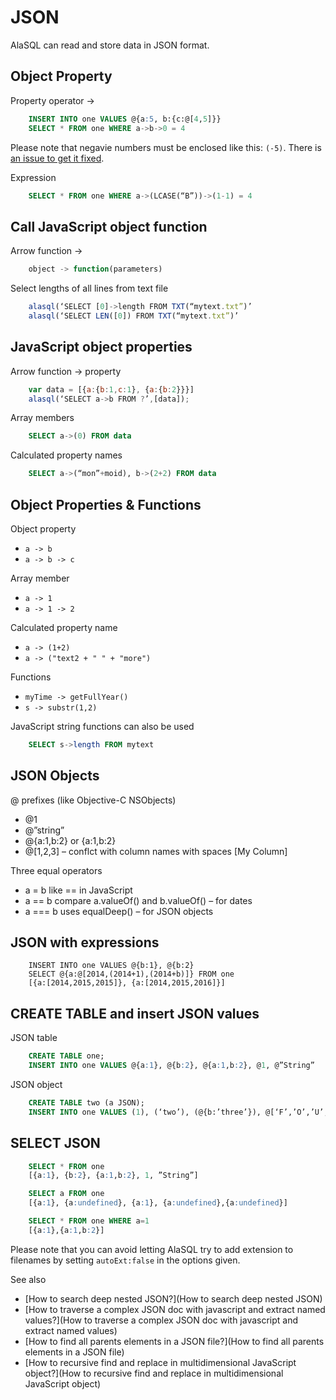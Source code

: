 # JSON

AlaSQL can read and store data in JSON format.

## Object Property
Property operator -> 
```sql
    INSERT INTO one VALUES @{a:5, b:{c:@[4,5]}}
    SELECT * FROM one WHERE a->b->0 = 4
```

Please note that negavie numbers must be enclosed like this: `(-5)`. There is [an issue to get it fixed](https://github.com/agershun/alasql/issues/475). 

Expression
```sql
    SELECT * FROM one WHERE a->(LCASE(“B”))->(1-1) = 4
```

## Call JavaScript object function
Arrow function ->
```js
    object -> function(parameters)
```
Select lengths of all lines from text file
```js
    alasql(‘SELECT [0]->length FROM TXT(“mytext.txt”)’
    alasql(‘SELECT LEN([0]) FROM TXT(“mytext.txt”)’
```

## JavaScript object properties
Arrow function -> property
```js
    var data = [{a:{b:1,c:1}, {a:{b:2}}}]
    alasql(‘SELECT a->b FROM ?’,[data]);
```

Array members
```sql
    SELECT a->(0) FROM data
```

Calculated property names
```sql
    SELECT a->(“mon”+moid), b->(2+2) FROM data
```

## Object Properties & Functions

Object property
* `a -> b`
* `a -> b -> c`

Array member
* `a -> 1`
* `a -> 1 -> 2`

Calculated property name
* `a -> (1+2)`
* `a -> ("text2 + " " + "more")`

Functions
* `myTime -> getFullYear()`
* `s -> substr(1,2)`

JavaScript string functions can also be used

```sql
    SELECT s->length FROM mytext
```

## JSON Objects

@ prefixes (like Objective-C NSObjects)
* @1
* @”string”
* @{a:1,b:2} or {a:1,b:2}
* @[1,2,3] – conflct with column names with spaces [My Column]

Three equal operators
* a = b like == in JavaScript
* a == b compare a.valueOf() and b.valueOf() – for dates
* a === b uses equalDeep() – for JSON objects

## JSON with expressions
```sqlCREATE TABLE one;
    INSERT INTO one VALUES @{b:1}, @{b:2}
    SELECT @{a:@[2014,(2014+1),(2014+b)]} FROM one
    [{a:[2014,2015,2015]}, {a:[2014,2015,2016]}]
```

## CREATE TABLE and insert JSON values

JSON table
```sql
    CREATE TABLE one;
    INSERT INTO one VALUES @{a:1}, @{b:2}, @{a:1,b:2}, @1, @”String”
```

JSON object
```sql
    CREATE TABLE two (a JSON);
    INSERT INTO one VALUES (1), (‘two’), (@{b:’three’}), @[‘F’,’O’,’U’,’R’]
```

## SELECT JSON
```sql
    SELECT * FROM one
    [{a:1}, {b:2}, {a:1,b:2}, 1, ”String”]

    SELECT a FROM one
    [{a:1}, {a:undefined}, {a:1}, {a:undefined},{a:undefined}]

    SELECT * FROM one WHERE a=1
    [{a:1},{a:1,b:2}]
```

Please note that you can avoid letting AlaSQL try to add extension to filenames by setting `autoExt:false` in the options given. 


See also

* [How to search deep nested JSON?](How to search deep nested JSON)
* [How to traverse a complex JSON doc with javascript and extract named values?](How to traverse a complex JSON doc with javascript and extract named values)
* [How to find all parents elements in a JSON file?](How to find all parents elements in a JSON file)
* [How to recursive find and replace in multidimensional JavaScript object?](How to recursive find and replace in multidimensional JavaScript object)


